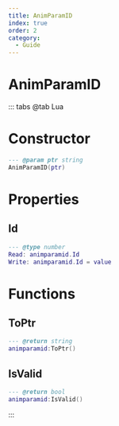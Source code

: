 ```yaml
---
title: AnimParamID
index: true
order: 2
category:
  - Guide
---
```


# AnimParamID

::: tabs
@tab Lua
# Constructor
```lua
--- @param ptr string
AnimParamID(ptr)
```
# Properties
## Id 
```lua
--- @type number
Read: animparamid.Id
Write: animparamid.Id = value
```
# Functions
## ToPtr
```lua
--- @return string
animparamid:ToPtr()
```
## IsValid
```lua
--- @return bool
animparamid:IsValid()
```

:::